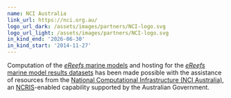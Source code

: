 ```yaml
---
name: NCI Australia
link_url: https://nci.org.au/
logo_url_dark: /assets/images/partners/NCI-logo.svg
logo_url_light: /assets/images/partners/NCI-logo.svg
in_kind_end: '2026-06-30'
in_kind_start: '2014-11-27'
---
```

Computation of the [*eReefs* marine models](/research/regional-hydrodynamic-sediment-and-wq-modeling.html) and hosting for the [*eReefs* marine model results datasets](/research/publications/datasets#ereefs-marine-model-results) has been made possible with the assistance of resources from the [National Computational Infrastructure (NCI Australia)](https://nci.org.au/), an [NCRIS](https://www.education.gov.au/national-collaborative-research-infrastructure-strategy-ncris)-enabled capability supported by the Australian Government.
